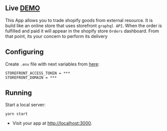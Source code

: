 ## Live [DEMO](https://shopify-storefront.herokuapp.com/)

This App allows you to trade shopify goods from external resource. It is build like an online store that uses storefront `graphql API`. When the order is fulfilled and paid it will appear in the shopify store `Orders` dashboard. From that point, its your concern to perform its delivery

## Configuring

Create `.env` file with next variables from [here](https://docs.google.com/document/d/1-fEGHHhOyQCYcoeRc7xpJ6A5CUm18rS8uzkKhkF1Qe0/edit):

```
STOREFRONT_ACCESS_TOKEN = ***
STOREFRONT_DOMAIN = ***
```

## Running

Start a local server:

```
yarn start
```

* Visit your app at [http://localhost:3000](http://localhost:3000).
